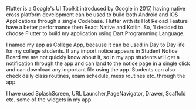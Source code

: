 
Flutter is a Google's UI Toolkit introduced by Google in 2017, having native cross platform development can be used to build both Android and IOS Applications through a single Codebase. Flutter with its Hot Reload Feature have a better performance then React Native and Kotlin. So, 'I decided to choose Flutter to build my application using Dart Programming Language.

  I named my app as College App, because it can be used in Day to Day life for my college students. If any import notice appears in Student Notice Board we are not quickly know about it, so in my app students will get a notification through the app and can land to the notice page in a single click and can download any important file using the app. Students can also check daily class routines, exam schedule, mess routines etc. through the app. 
  
I have used SplashScreen, URL Launcher,PageNavigator, Drawer, Scaffold etc. some of the widgets in my app.   
